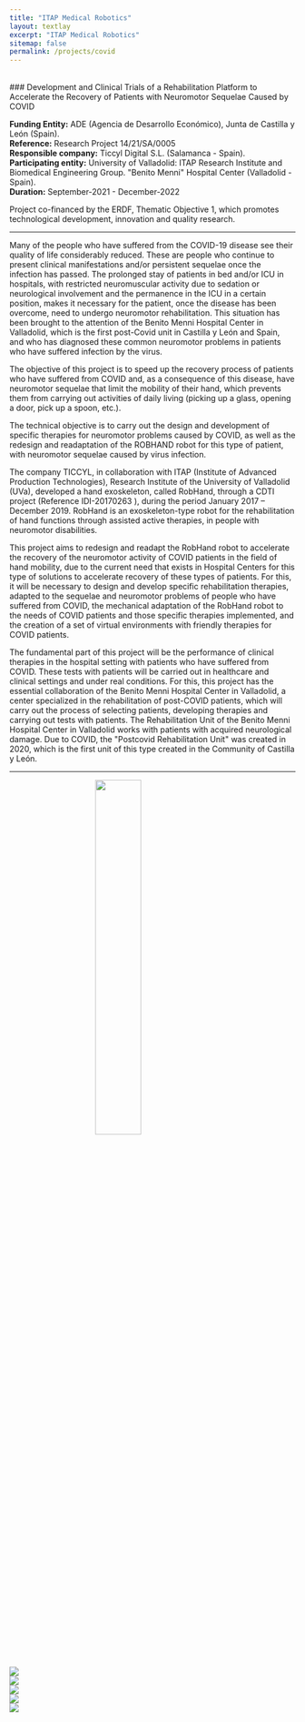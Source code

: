 ```yaml
---
title: "ITAP Medical Robotics"
layout: textlay
excerpt: "ITAP Medical Robotics"
sitemap: false
permalink: /projects/covid
---
```


<br>
### Development and Clinical Trials of a Rehabilitation Platform to Accelerate the Recovery of Patients with Neuromotor Sequelae Caused by COVID

<b>Funding Entity:</b> ADE (Agencia de Desarrollo Económico), Junta de Castilla y León (Spain).  
<b>Reference:</b> Research Project 14/21/SA/0005  
<b>Responsible company:</b> Ticcyl Digital S.L. (Salamanca - Spain).  
<b>Participating entity:</b>  University of Valladolid: ITAP Research Institute and Biomedical Engineering Group. "Benito Menni" Hospital Center (Valladolid - Spain).  
<b>Duration:</b> September-2021 - December-2022  

Project co-financed by the ERDF, Thematic Objective 1, which promotes technological development, innovation and quality research.

---

Many of the people who have suffered from the COVID-19 disease see their quality of life considerably reduced. These are people who continue to present clinical manifestations 
and/or persistent sequelae once the infection has passed. The prolonged stay of patients in bed and/or ICU in hospitals, with restricted neuromuscular activity due to sedation 
or neurological involvement and the permanence in the ICU in a certain position, makes it necessary for the patient, once the disease has been overcome, need to undergo neuromotor 
rehabilitation. This situation has been brought to the attention of the Benito Menni Hospital Center in Valladolid, which is the first post-Covid unit in Castilla y León and Spain, 
and who has diagnosed these common neuromotor problems in patients who have suffered infection by the virus.

The objective of this project is to speed up the recovery process of patients who have suffered from COVID and, as a consequence of this disease, have neuromotor sequelae that 
limit the mobility of their hand, which prevents them from carrying out activities of daily living (picking up a glass, opening a door, pick up a spoon, etc.).

The technical objective is to carry out the design and development of specific therapies for neuromotor problems caused by COVID, as well as the redesign and readaptation of the 
ROBHAND robot for this type of patient, with neuromotor sequelae caused by virus infection.

The company TICCYL, in collaboration with ITAP (Institute of Advanced Production Technologies), Research Institute of the University of Valladolid (UVa), developed a hand exoskeleton, 
called RobHand, through a CDTI project (Reference IDI-20170263 ), during the period January 2017 – December 2019. RobHand is an exoskeleton-type robot for the rehabilitation of hand 
functions through assisted active therapies, in people with neuromotor disabilities.

This project aims to redesign and readapt the RobHand robot to accelerate the recovery of the neuromotor activity of COVID patients in the field of hand mobility, due to the current 
need that exists in Hospital Centers for this type of solutions to accelerate recovery of these types of patients. For this, it will be necessary to design and develop specific 
rehabilitation therapies, adapted to the sequelae and neuromotor problems of people who have suffered from COVID, the mechanical adaptation of the RobHand robot to the needs of COVID 
patients and those specific therapies implemented, and the creation of a set of virtual environments with friendly therapies for COVID patients.

The fundamental part of this project will be the performance of clinical therapies in the hospital setting with patients who have suffered from COVID. These tests with patients 
will be carried out in healthcare and clinical settings and under real conditions. For this, this project has the essential collaboration of the Benito Menni Hospital Center in 
Valladolid, a center specialized in the rehabilitation of post-COVID patients, which will carry out the process of selecting patients, developing therapies and carrying out tests 
with patients. The Rehabilitation Unit of the Benito Menni Hospital Center in Valladolid works with patients with acquired neurological damage. Due to COVID, the 
"Postcovid Rehabilitation Unit" was created in 2020, which is the first unit of this type created in the Community of Castilla y León.

---

<div class="col-md-12">
<a href="https://ec.europa.eu/regional_policy/es/funding/erdf/">
<img src="{{ site.url }}{{ site.baseurl }}/images/feder.jpg"  class=" img-responsive" style="display:block;margin-left:auto;margin-right:auto;width:40%;"/>
</a>
</div>

<div class="col-md-4">
<a href="https://empresas.jcyl.es/web/es/empresas-castilla-leon.html">
<img src="{{ site.url }}{{ site.baseurl }}/images/ICE.png"  class=" img-responsive" />
</a>
</div>
<div class="col-md-4">
<a href="">
<img src="{{ site.url }}{{ site.baseurl }}/images/ticcyl_short.png"  class=" img-responsive" />
</a>
</div>
<div class="col-md-4">
<a href="http://www.uva.es/">
<img src="{{ site.url }}{{ site.baseurl }}/images/uva.png"  class=" img-responsive" />
</a>
</div>

<div class="col-md-6">
<a href="http://www.benitomenni.org/">
<img src="{{ site.url }}{{ site.baseurl }}/images/benitomenni.png"  class=" img-responsive" />
</a>
</div>
<div class="col-md-6">
<a href="https://www.itap.uva.es/">
<img src="{{ site.url }}{{ site.baseurl }}/images/logo_itap_center.jpg"  class=" img-responsive"/>
</a>
</div>
